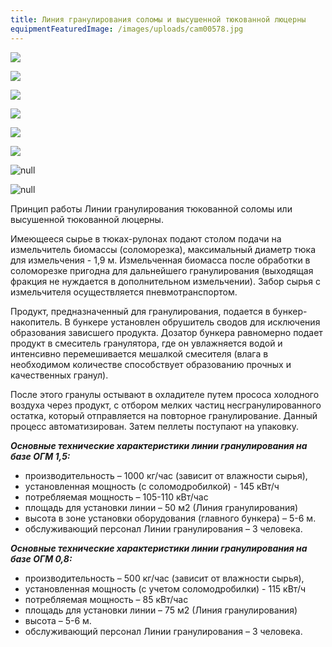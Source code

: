 ```yaml
---
title: Линия гранулирования соломы и высушенной тюкованной люцерны
equipmentFeaturedImage: /images/uploads/cam00578.jpg
---
```

![](/images/uploads/20170820_182312.jpg)

![](/images/uploads/20170820_182334.jpg)

![](/images/uploads/20170820_182359.jpg)

![](/images/uploads/photo-2019-05-13-15-18-39.jpg)

![](/images/uploads/photo-2019-05-13-15-14-53.jpg)

![](/images/uploads/photo-2019-05-13-15-18-40.jpg)

![null](/images/uploads/20170820_182254.jpg)

![null](/images/uploads/20170820_182312.jpg)

Принцип работы Линии гранулирования тюкованной соломы или высушенной тюкованной люцерны.

Имеющееся сырье в тюках-рулонах подают столом подачи на измельчитель биомассы (соломорезка), максимальный диаметр тюка для измельчения - 1,9 м. Измельченная биомасса после обработки в соломорезке пригодна для дальнейшего гранулирования (выходящая фракция не нуждается в дополнительном измельчении). Забор сырья с измельчителя осуществляется пневмотранспортом.

Продукт, предназначенный для гранулирования, подается в бункер-накопитель. В бункере установлен обрушитель сводов для исключения образования зависшего продукта. Дозатор бункера равномерно подает продукт в смеситель гранулятора, где он увлажняется водой и интенсивно перемешивается мешалкой смесителя (влага в необходимом количестве способствует образованию прочных и качественных гранул).

После этого гранулы остывают в охладителе путем прососа холодного воздуха через продукт, с отбором мелких частиц несгранулированного остатка, который отправляется на повторное гранулирование. Данный процесс автоматизирован. Затем пеллеты поступают на упаковку.

**_Основные технические характеристики линии гранулирования на базе ОГМ 1,5:_**

* производительность – 1000 кг/час (зависит от влажности сырья),
* установленная мощность (с соломодробилкой) - 145 кВт/ч
* потребляемая мощность –  105-110 кВт/час
* площадь для установки линии – 50 м2 (Линия гранулирования)
* высота в зоне установки оборудования (главного бункера) – 5-6 м.
* обслуживающий персонал Линии гранулирования – 3 человека.

**_Основные технические характеристики линии гранулирования на базе ОГМ 0,8:_**

* производительность – 500 кг/час (зависит от влажности сырья),
* установленная мощность (с учетом соломодробилки) - 115 кВт/ч
* потребляемая мощность – 85 кВт/час
* площадь для установки линии – 75 м2 (Линия гранулирования)
* высота – 5-6 м.
* обслуживающий персонал Линии гранулирования – 3 человека.
